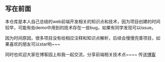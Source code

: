 ## 写在前面
本仓库是本人自己总结的web前端开发相关的知识点和技术，因为项目创建的时间较早，可能有些demo中用到的技术存在一些bug，如果有同学发现可以issue。

因为时间原因，很多项目没有给相应注释和知识点解析，后续会慢慢完善项目，如果喜欢的朋友可以star哟~~~

同时也欢迎大家在博客园上和我一起交流，分享前端相关技术点~~~~ 传送<a href="https://www.cnblogs.com/dreamcc/">博客</a>

